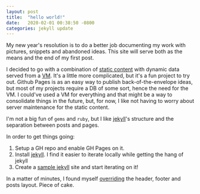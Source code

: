 ```yaml
---
layout: post
title:  "hello world!"
date:   2020-02-01 00:38:50 -0800
categories: jekyll update
---
```

My new year's resolution is to do a better job documenting my work with pictures, snippets and abandoned ideas. This site will serve both as the means and the end of my first post. 

I decided to go with a combination of [static content][static-content] with dynamic data served from a [VM][VM]. It's a little more complicated, but it's a fun project to try out. Github Pages is as an easy way to publish back-of-the-envelope ideas, but most of my projects require a DB of some sort, hence the need for the VM. I could've used a VM for everything and that might be a way to consolidate things in the future, but, for now, I like not having to worry about server maintenance for the static content.

I'm not a big fun of `gems` and `ruby`, but I like [jekyll][jekyll]'s structure and the separation between posts and pages.

In order to get things going:

1. Setup a GH repo and enable GH Pages on it.
2. Install [jekyll][jekyll]. I find it easier to iterate locally while getting the hang of jekyll
3. Create a [sample jekyll][jekyll-docs] site and start iterating on it!

In a matter of minutes, I found myself [overriding][jekyll-themes] the header, footer and posts layout. Piece of cake. 


[static-content]: https://pages.github.com/
[VM]: https://www.a2hosting.com/
[jekyll]: https://jekyllrb.com/
[jekyll-docs]: https://jekyllrb.com/docs/
[jekyll-themes]: https://jekyllrb.com/docs/themes/